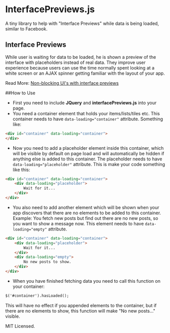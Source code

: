 InterfacePreviews.js
=============================

A tiny library to help with "Interface Previews" while data is being loaded, similar to Facebook.

## Interface Previews
While user is waiting for data to be loaded, he is shown a preview of the interface with placeholders instead of real data. They improve user experience because users can use the time normally spent looking at a white screen or an AJAX spinner getting familiar with the layout of your app.

Read More: [Non-blocking UI's with interface previews][1]

##How to Use
- First you need to include <b>JQuery</b> and <b>interfacePreviews.js</b> into your page.
- You need a container element that holds your items/lists/tiles etc. This container needs to have <code>data-loading="container"</code> attribute. Something like:

```html
<div id="container" data-loading="container">
</div>
```
- Now you need to add a placeholder element inside this container, which will be visible by default on page load and will automatically be hidden if anything else is added to this container. The placeholder needs to have <code>data-loading="placeholder"</code> attribute. This is make your code something like this:

```html
<div id="container" data-loading="container">
    <div data-loading="placeholder">
        Wait for it...
    </div>
</div>
```
- You also need to add another element which will be shown when your app discovers that there are no elements to be added to this container. Example: You fetch new posts but find out there are no new posts, so you want to show a message now. This element needs to have <code>data-loading="empty"</code> attribute.

```html
<div id="container" data-loading="container">
    <div data-loading="placeholder">
        Wait for it...
    </div>
    <div data-loading="empty">
        No new posts to show.
    </div>
</div>
```

- When you have finished fetching data you need to call this function on your container:

```html
$('#container').hasLoaded();
```
This will have no effect if you appended elements to the container, but if there are no elements to show, this function will make "No new posts..." visible.

MIT Licensed.

[1]: http://www.callumhart.com/blog/non-blocking-uis-with-interface-previews